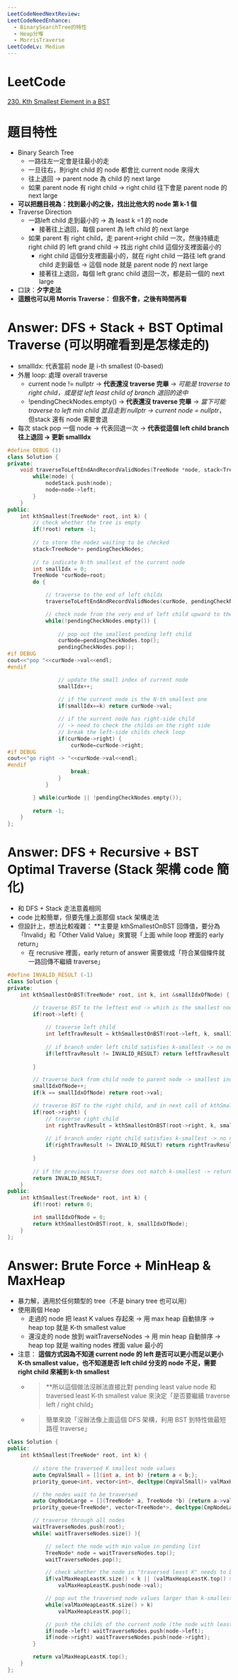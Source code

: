 ```yaml
---
LeetCodeNeedNextReview:
LeetCodeNeedEnhance:
  - BinarySearchTree的特性
  - Heap分堆
  - MorrisTraverse
LeetCodeLv: Medium
---
```


# LeetCode
[230. Kth Smallest Element in a BST](https://leetcode.com/problems/kth-smallest-element-in-a-bst/)

# 題目特性
- Binary Search Tree
	- 一路往左一定會是往最小的走
	- 一旦往右，則right child 的 node 都會比 current node 來得大
	- 往上退回 -> parent node 為 child 的 next large
	- 如果 parent node 有 right child -> right child 往下會是 parent node 的 next large
- **可以把題目視為：找到最小的之後，找出比他大的 node 第 k-1 個**
- Traverse Direction
	- 一路left child 走到最小的 -> 為 least k =1 的 node
		- 接著往上退回，每個 parent 為 left child 的 next large
	- 如果 parent 有 right child，走 parent->right child 一次，然後持續走 right child 的 left grand child -> 找出 right child 這個分支裡面最小的
		- right child 這個分支裡面最小的，就在 right child 一路往 left grand child 走到最低 -> 這個 node 就是 parent node 的 next large
		- 接著往上退回，每個 left granc child 退回一次，都是前一個的 next large
- 口訣：**夕字走法**
- **這題也可以用 Morris Traverse： 但我不會，之後有時間再看**

# Answer: DFS + Stack + BST Optimal Traverse (可以明確看到是怎樣走的)
- smallIdx: 代表當前 node 是 i-th smallest (0-based)
- 外層 loop: 處理 overall traverse
	- current node != nullptr -> **代表還沒 traverse 完畢** -> *可能是 traverse to right child，或是從 left least child of branch 退回的途中*
	- !pendingCheckNodes.empty() -> **代表還沒 traverse 完畢** -> *當下可能 traverse to left min child 並且走到 nullptr -> current node = nullptr*，但stack 還有 node 需要會退
- 每次 stack pop 一個 node -> 代表回退一次 -> **代表從這個 left child branch 往上退回 -> 更新 smallIdx**
```Cpp
#define DEBUG (1)
class Solution {
private:
    void traverseToLeftEndAndRecordValidNodes(TreeNode *node, stack<TreeNode*>& nodeStack) {
        while(node) {
            nodeStack.push(node);
            node=node->left;
        }
    }
public:
    int kthSmallest(TreeNode* root, int k) {
        // check whether the tree is empty
        if(!root) return -1;
        
        // to store the nodez waiting to be checked
        stack<TreeNode*> pendingCheckNodes;
        
        // to indicate N-th smallest of the current node
        int smallIdx = 0;
        TreeNode *curNode=root;
        do {

            // traverse to the end of left childs
            traverseToLeftEndAndRecordValidNodes(curNode, pendingCheckNodes);

            // check node from the very end of left child upward to the ancestors
            while(!pendingCheckNodes.empty()) {
            
                // pop out the smallest pending left child
                curNode=pendingCheckNodes.top();
                pendingCheckNodes.pop();
#if DEBUG
cout<<"pop "<<curNode->val<<endl;
#endif

                // update the small index of current node
                smallIdx++;
                
                // if the current node is the N-th smallest one
                if(smallIdx==k) return curNode->val;

                // if the xurrent node has right-side child
                // -> need to check the childs on the right side
                // break the left-side childs check loop
                if(curNode->right) {
                    curNode=curNode->right;
#if DEBUG
cout<<"go right -> "<<curNode->val<<endl;
#endif
                    break;
                }
            }

        } while(curNode || !pendingCheckNodes.empty());
        
        return -1;
    }
};
``` 

# Answer: DFS + Recursive + BST Optimal Traverse (Stack 架構 code 簡化)
- 和 DFS + Stack 走法意義相同
- code 比較簡單，但要先懂上面那個 stack 架構走法
- 但設計上，想法比較複雜： **主要是 kthSmallestOnBST 回傳值，要分為「Invalid」和「Other Valid Value」來實現「上面 while loop 裡面的 early return」
	- 在 recrusive 裡面，early return of answer 需要做成「符合某個條件就一路回傳不繼續 traverse」
```Cpp
#define INVALID_RESULT (-1)
class Solution {
private:
    int kthSmallestOnBST(TreeNode* root, int k, int &smallIdxOfNode) {

		// traverse BST to the leftest end -> which is the smallest node under the root
        if(root->left) {
        
	        // traverse left child
            int leftTravResult = kthSmallestOnBST(root->left, k, smallIdxOfNode);
            
            // if branch under left child satisfies k-smallest -> no need to traverse more
            if(leftTravResult != INVALID_RESULT) return leftTravResult;
            
        }

		// traverse back from child node to parent node -> smallest index++
        smallIdxOfNode++;
        if(k == smallIdxOfNode) return root->val;

		// traverse BST to the right child, and in next call of kthSmallestOnBST -> will traverse left child first
        if(root->right) {
	        // traverse right child
            int rightTravResult = kthSmallestOnBST(root->right, k, smallIdxOfNode);
            
            // if branch under right child satisfies k-smallest -> no need to traverse more
            if(rightTravResult != INVALID_RESULT) return rightTravResult;
            
        }
        
        // if the previous traverse does not match k-smallest -> return invalid
        return INVALID_RESULT;
    }
public:
    int kthSmallest(TreeNode* root, int k) {
        if(!root) return 0;

        int smallIdxOfNode = 0;
        return kthSmallestOnBST(root, k, smallIdxOfNode);
    }
};
```

# Answer: Brute Force + MinHeap & MaxHeap
- 暴力解，適用於任何類型的 tree（不是 binary tree 也可以用）
- 使用兩個 Heap
	- 走過的 node 把 least K values 存起來 -> 用 max heap 自動排序 -> heap top 就是 K-th smallest value
	- 還沒走的 node 放到 waitTraverseNodes -> 用 min heap 自動排序 -> heap top 就是 waiting nodes 裡面 value 最小的
- 注意： **這個方式因為不知道 current node 的 left 是否可以更小而足以更小 K-th smallest value，也不知道是否 left child 分支的 node 不足，需要 right child 來補到 k-th smallest**
	- > **所以這個做法沒辦法直接比對 pending least value node 和 traversed least K-th smallest value 來決定「是否要繼續 traverse left / right child」
	- > 簡單來說「沒辦法像上面這個 DFS 架構，利用 BST 到特性做最短路徑 traverse」
```Cpp
class Solution {
public:
    int kthSmallest(TreeNode* root, int k) {
    
	    // store the traversed K smallest node values
        auto CmpValSmall = [](int a, int b) {return a < b;};
        priority_queue<int, vector<int>, decltype(CmpValSmall)> valMaxHeapLeastK;

		// the nodes wait to be traversed
        auto CmpNodeLarge = [](TreeNode* a, TreeNode *b) {return a->val > b->val;};
        priority_queue<TreeNode*, vector<TreeNode*>, decltype(CmpNodeLarge)> waitTraverseNodes;

		// traverse through all nodes
        waitTraverseNodes.push(root);
        while( waitTraverseNodes.size() ){

			// select the node with min value in pending list
            TreeNode* node = waitTraverseNodes.top();
            waitTraverseNodes.pop();

			// check whether the node in "traversed least K" needs to be "replaced" or "replemented"
            if(valMaxHeapLeastK.size() < k || (valMaxHeapLeastK.top() > node->val))
                valMaxHeapLeastK.push(node->val);

			// pop out the traversed node values larger than k-smallest 
            while(valMaxHeapLeastK.size() > k)
                valMaxHeapLeastK.pop();

			// push the childs of the current node (the node with least value in pending list) to the heap
            if(node->left) waitTraverseNodes.push(node->left);
            if(node->right) waitTraverseNodes.push(node->right);
        }

        return valMaxHeapLeastK.top();
    }
};
```